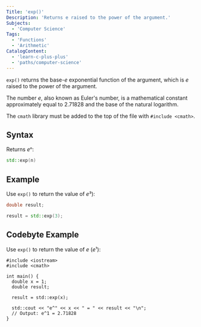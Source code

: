 ```yaml
---
Title: 'exp()'
Description: 'Returns e raised to the power of the argument.'
Subjects:
  - 'Computer Science'
Tags:
  - 'Functions'
  - 'Arithmetic'
CatalogContent:
  - 'learn-c-plus-plus'
  - 'paths/computer-science'
---
```


`exp()` returns the base-_e_ exponential function of the argument, which is _e_ raised to the power of the argument.

The number _e_, also known as Euler's number, is a mathematical constant approximately equal to 2.71828 and the base of the natural logarithm.

The `cmath` library must be added to the top of the file with `#include <cmath>`.

## Syntax

Returns *e*ⁿ:

```cpp
std::exp(n)
```

## Example

Use `exp()` to return the value of *e*³):

```cpp
double result;

result = std::exp(3);
```

## Codebyte Example

Use `exp()` to return the value of _e_ (*e*¹):

```codebyte/cpp
#include <iostream>
#include <cmath>

int main() {
  double x = 1;
  double result;

  result = std::exp(x);

  std::cout << "e^" << x << " = " << result << "\n";
  // Output: e^1 = 2.71828
}
```
